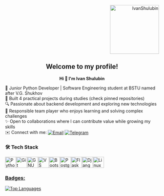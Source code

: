 <div align="right">
  <img height="160" width="160" src="https://media4.giphy.com/media/v1.Y2lkPTc5MGI3NjExbmczM2EzbjZnZzJxMXN3cmFsajg2MWc4dzU2M2RmN3BoeHJsMXNzbyZlcD12MV9pbnRlcm5hbF9naWZfYnlfaWQmY3Q9Zw/ly4J8wMSBCebL6LqUI/giphy.gif" alt="IvanShulubin">
</div>

<h2 align="center">Welcome to my profile!</h2>

<p align="center"><strong>Hi 👋 I'm Ivan Shulubin</strong></p>

🐍 Junior Python Developer | Software Engineering student at BSTU named after V.G. Shukhov  
🚀 Built 4 practical projects during studies (check pinned repositories)  
🔍 Passionate about backend development and exploring new technologies  
👥 Responsible team player who enjoys learning and solving complex challenges  
✨ Open to collaborations where I can contribute value while growing my skills  
✉️ Connect with me: 
<span style="vertical-align: middle;">
  [![Email](https://img.shields.io/badge/Email-D14836?logo=gmail&logoColor=white)](mailto:shulubin.ia@gmail.com)
</span>
<span style="vertical-align: middle;">
  [![Telegram](https://img.shields.io/badge/Telegram-2CA5E0?logo=telegram&logoColor=white)](https://t.me/bebcorparetion)
</span>

<h3 align="left">🛠️ Tech Stack</h3>
<p align="left">
<a href="https://www.python.org/" target="_blank" rel="noreferrer"><img src="https://raw.githubusercontent.com/danielcranney/readme-generator/main/public/icons/skills/python-colored.svg" width="36" height="36" alt="Python" /></a><a href="https://git-scm.com/" target="_blank" rel="noreferrer"><img src="https://raw.githubusercontent.com/danielcranney/readme-generator/main/public/icons/skills/git-colored.svg" width="36" height="36" alt="Git" /></a><a href="https://www.gnu.org/software/bash/" target="_blank" rel="noreferrer"><img src="https://raw.githubusercontent.com/danielcranney/readme-generator/main/public/icons/skills/gnubash.svg" width="36" height="36" alt="GNU Bash" /></a><a href="https://code.visualstudio.com/" target="_blank" rel="noreferrer"><img src="https://raw.githubusercontent.com/danielcranney/readme-generator/main/public/icons/skills/visualstudiocode.svg" width="36" height="36" alt="VS Code" /></a><a href="https://getbootstrap.com/" target="_blank" rel="noreferrer"><img src="https://raw.githubusercontent.com/danielcranney/readme-generator/main/public/icons/skills/bootstrap-colored.svg" width="36" height="36" alt="Bootstrap" /></a><a href="https://www.postgresql.org/" target="_blank" rel="noreferrer"><img src="https://raw.githubusercontent.com/danielcranney/readme-generator/main/public/icons/skills/postgresql-colored.svg" width="36" height="36" alt="PostgreSQL" /></a><a href="https://flask.palletsprojects.com/en/2.0.x/" target="_blank" rel="noreferrer"><img src="https://raw.githubusercontent.com/danielcranney/readme-generator/main/public/icons/skills/flask-colored.svg" width="36" height="36" alt="Flask" /></a><a href="https://www.djangoproject.com/" target="_blank" rel="noreferrer"><img src="https://raw.githubusercontent.com/danielcranney/readme-generator/main/public/icons/skills/django-colored.svg" width="36" height="36" alt="Django" /></a><a href="https://www.linux.org" target="_blank" rel="noreferrer"><img src="https://raw.githubusercontent.com/danielcranney/readme-generator/main/public/icons/skills/linux-colored.svg" width="36" height="36" alt="Linux" /></a><a href="https://apple.com" target="_blank" rel="noreferrer"><img
</p>


<h3 align="left">Badges:</h3>

<a href="https://github.com/bebcor" align="left"><img src="https://github-readme-stats.vercel.app/api/top-langs/?username=bebcor&langs_count=10&title_color=ffffff&text_color=ffffff&icon_color=0891b2&bg_color=171717&hide_border=true&locale=en&custom_title=Top%20%Languages" alt="Top Languages" /></a>
